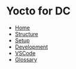 # Yocto for DC

* [Home][home]
* [Structure](/yocto/structure.md)
* [Setup](/yocto/setup.md)
* [Development](/yocto/setup.md)
* [VSCode](/vscode/development.md)
* [Glossary](/glossary.md)

[home]: /index.md
[logo]: /images/logo.png
